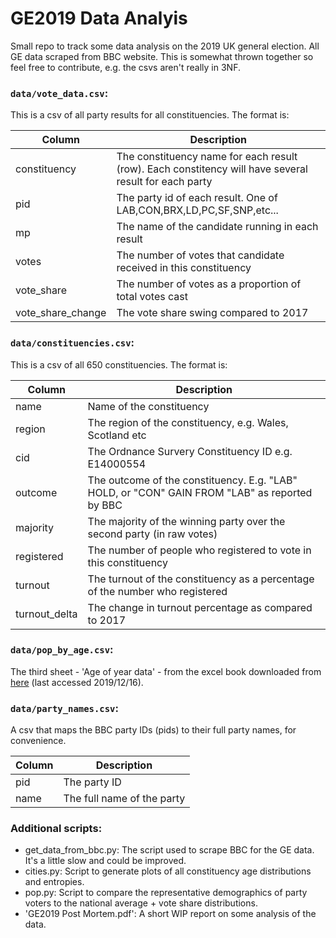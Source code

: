 # GE2019 Data Analyis

Small repo to track some data analysis on the 2019 UK general election.
All GE data scraped from BBC website.
This is somewhat thrown together so feel free to contribute, e.g. the csvs aren't really in 3NF.

### `data/vote_data.csv`:
This is a csv of all party results for all constituencies. The format is:

| Column | Description |
| ------------- | ------------- |
| constituency | The constituency name for each result (row). Each constitency will have several result for each party |
| pid | The party id of each result. One of LAB,CON,BRX,LD,PC,SF,SNP,etc... |
| mp | The name of the candidate running in each result |
| votes | The number of votes that candidate received in this constituency |
| vote_share | The number of votes as a proportion of total votes cast |
| vote_share_change | The vote share swing compared to 2017 |

### `data/constituencies.csv`:
This is a csv of all 650 constituencies. The format is:

| Column | Description |
| - | - |
| name | Name of the constituency |
| region | The region of the constituency, e.g. Wales, Scotland etc |
| cid | The Ordnance Survery Constituency ID e.g. E14000554 |
| outcome | The outcome of the constituency. E.g. "LAB" HOLD, or "CON" GAIN FROM "LAB" as reported by BBC |
| majority | The majority of the winning party over the second party (in raw votes) |
| registered | The number of people who registered to vote in this constituency |
| turnout | The turnout of the constituency as a percentage of the number who registered |
| turnout_delta | The change in turnout percentage as compared to 2017 |

### `data/pop_by_age.csv`:
The third sheet - 'Age of year data' - from the excel book downloaded from [here](https://commonslibrary.parliament.uk/local-data/constituency-statistics-population-by-age/ ) (last accessed 2019/12/16).

### `data/party_names.csv`:
A csv that maps the BBC party IDs (pids) to their full party names, for convenience.

| Column | Description |
| - | - |
| pid | The party ID |
| name | The full name of the party |

### Additional scripts:
* get_data_from_bbc.py: The script used to scrape BBC for the GE data. It's a little slow and could be improved.
* cities.py: Script to generate plots of all constituency age distributions and entropies.
* pop.py: Script to compare the representative demographics of party voters to the national average + vote share distributions.
* 'GE2019 Post Mortem.pdf': A short WIP report on some analysis of the data.
